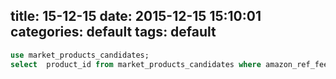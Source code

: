 title: 15-12-15
date: 2015-12-15 15:10:01
categories: default
tags: default
---


```sql
use market_products_candidates;
select  product_id from market_products_candidates where amazon_ref_fee = -1;
```

